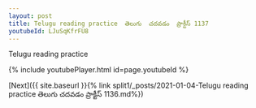 ```yaml
---
layout: post
title: Telugu reading practice  తెలుగు  చదవడం  ప్రాక్టీస్ 1137
youtubeId: LJuSqKfrFU8
---
```

 
 
Telugu reading practice
 
 
 
 
 


{% include youtubePlayer.html id=page.youtubeId %}
 
[Next]({{ site.baseurl }}{% link  split1/_posts/2021-01-04-Telugu reading practice  తెలుగు  చదవడం  ప్రాక్టీస్ 1136.md%})
 
